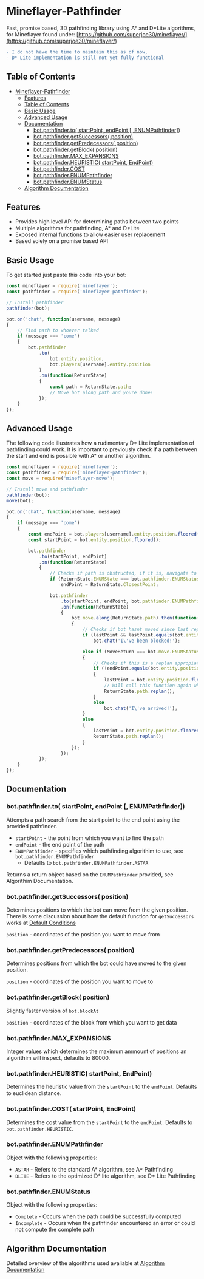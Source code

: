 # Mineflayer-Pathfinder
Fast, promise based, 3D pathfinding library using A* and D*Lite algorithms, for Mineflayer found under: [https://github.com/superjoe30/mineflayer/](https://github.com/superjoe30/mineflayer/)

```diff
- I do not have the time to maintain this as of now,
- D* Lite implementation is still not yet fully functional
```

## Table of Contents
- [Mineflayer-Pathfinder](#mineflayer-pathfinder)
    - [Features](#features)
    - [Table of Contents](#table-of-contents)
    - [Basic Usage](#basic-usage)
    - [Advanced Usage](#advanced-usage)
    - [Documentation](#documentation)
        - [bot.pathfinder.to( startPoint, endPoint [, ENUMPathfinder])](#botpathfinderto-startpoint-endpoint--enumpathfinder)
        - [bot.pathfinder.getSuccessors( position)](#botpathfindergetsuccessors-position)
        - [bot.pathfinder.getPredecessors( position)](#botpathfindergetpredecessors-position)
        - [bot.pathfinder.getBlock( position)](#botpathfindergetblock-position)
        - [bot.pathfinder.MAX_EXPANSIONS](#botpathfindermax_expansions)
        - [bot.pathfinder.HEURISTIC( startPoint, EndPoint)](#botpathfinderheuristic-startpoint-endpoint)
        - [bot.pathfinder.COST](#botpathfindercost)
        - [bot.pathfinder.ENUMPathfinder](#botpathfinderenumpathfinder)
        - [bot.pathfinder.ENUMStatus](#botpathfinderenumstatus)
    - [Algorithm Documentation](#algorithm-documentation)

## Features
* Provides high level API for determining paths between two points
* Multiple algorithms for pathfinding, A* and D*Lite
* Exposed internal functions to allow easier user replacement
* Based solely on a promise based API

## Basic Usage
To get started just paste this code into your bot:
```js
const mineflayer = require('mineflayer');
const pathfinder = require('mineflayer-pathfinder');

// Install pathfinder
pathfinder(bot);

bot.on('chat', function(username, message)
{
    // Find path to whoever talked
    if (message === 'come')
    {
        bot.pathfinder
            .to(
                bot.entity.position,
                bot.players[username].entity.position
            )
            .on(function(ReturnState)
            {
                const path = ReturnState.path;
                // Move bot along path and youre done!
            });
    }
});
```

## Advanced Usage
The following code illustrates how a rudimentary D* Lite implementation of pathfinding could work.
It is important to previously check if a path between the start and end is possible with A* or another algorithm.
```js
const mineflayer = require('mineflayer');
const pathfinder = require('mineflayer-pathfinder');
const move = require('mineflayer-move');

// Install move and pathfinder
pathfinder(bot);
move(bot);

bot.on('chat', function(username, message)
{
    if (message === 'come')
    {
        const endPoint = bot.players[username].entity.position.floored();
        const startPoint = bot.entity.position.floored();

        bot.pathfinder
            .to(startPoint, endPoint)
            .on(function(ReturnState)
            {
                // Checks if path is obstructed, if it is, navigate to closest point.
                if (ReturnState.ENUMState === bot.pathfinder.ENUMStatus.Incomplete)
                    endPoint = ReturnState.ClosestPoint;

                bot.pathfinder
                    .to(startPoint, endPoint, bot.pathfinder.ENUMPathfinder.DLITE)
                    .on(function(ReturnState)
                    {
                        bot.move.along(ReturnState.path).then(function(MoveReturn)
                        {
                            // Checks if bot hasnt moved since last replan
                            if (lastPoint && lastPoint.equals(bot.entity.position.floored()))
                                bot.chat('I\'ve been blocked!');

                            else if (MoveReturn === bot.move.ENUMStatus.Arrived)
                            {
                                // Checks if this is a replan appropiate situation
                                if (!endPoint.equals(bot.entity.position.floored()))
                                {
                                    lastPoint = bot.entity.position.floored();
                                    // Will call this function again when completed
                                    ReturnState.path.replan();
                                }
                                else
                                    bot.chat('I\'ve arrived!');
                            }
                            else
                            {
                                lastPoint = bot.entity.position.floored();
                                ReturnState.path.replan();
                            }
                        });
                    });
            });
    }
});
```

## Documentation

### bot.pathfinder.to( startPoint, endPoint [, ENUMPathfinder])
Attempts a path search from the start point to the end point using the provided pathfinder.

* `startPoint` - the point from which you want to find the path
* `endPoint` - the end point of the path
* `ENUMPathfinder` - specifies which pathfinding algorithim to use, see `bot.pathfinder.ENUMPathfinder`
  * Defaults to `bot.pathfinder.ENUMPathfinder.ASTAR`

Returns a return object based on the `ENUMPathfinder` provided, see Algorithim Documentation.

### bot.pathfinder.getSuccessors( position)
Determines positions to which the bot can move from the given position. There is some discussion about how the default function for `getSuccessors` works at [Default Conditions](https://github.com/CheezBarger/Mineflayer-Pathfinder/tree/master/DefaultConditions)

`position` - coordinates of the position you want to move from

### bot.pathfinder.getPredecessors( position)
Determines positions from which the bot could have moved to the given position.

`position` - coordinates of the position you want to move to

### bot.pathfinder.getBlock( position)
Slightly faster version of `bot.blockAt`

`position` - coordinates of the block from which you want to get data

### bot.pathfinder.MAX_EXPANSIONS
Integer values which determines the maximum ammount of positions an algorithim will inspect, defaults to 80000.

### bot.pathfinder.HEURISTIC( startPoint, EndPoint)
Determines the heuristic value from the `startPoint` to the `endPoint`. Defaults to euclidean distance.

### bot.pathfinder.COST( startPoint, EndPoint)
Determines the cost value from the `startPoint` to the `endPoint`. Defaults to `bot.pathfinder.HEURISTIC`.

### bot.pathfinder.ENUMPathfinder
Object with the following properties:
* `ASTAR` - Refers to the standard A* algorithm, see A* Pathfinding
* `DLITE` - Refers to the optimized D* lite algorithm, see D* Lite Pathfinding

### bot.pathfinder.ENUMStatus
Object with the following properties:
* `Complete` - Occurs when the path could be successfully computed
* `Incomplete` - Occurs when the pathfinder encountered an error or could not compute the complete path

## Algorithm Documentation
Detailed overview of the algorithms used avaliable at [Algorithm Documentation](https://github.com/CheezBarger/Mineflayer-Pathfinder/tree/master/Pathfinders)
